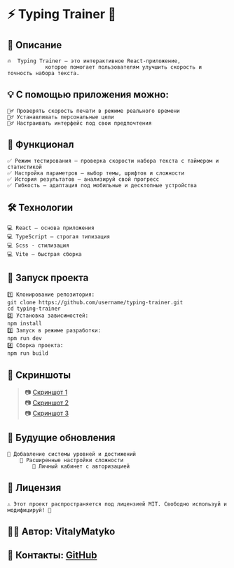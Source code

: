 # ⚡ **Typing Trainer** 🚀

## 📌 Описание

    🔥  Typing Trainer — это интерактивное React-приложение,
    			которое помогает пользователям улучшить скорость и точность набора текста.

## 💡 С помощью приложения можно:

    🏋️‍♂️ Проверять скорость печати в режиме реального времени
    🏋️‍♂️ Устанавливать персональные цели
    🏋️‍♂️ Настраивать интерфейс под свои предпочтения

## 🎯 Функционал

    ✅ Режим тестирования — проверка скорости набора текста с таймером и статистикой
    ✅ Настройка параметров — выбор темы, шрифтов и сложности
    ✅ История результатов — анализируй свой прогресс
    ✅ Гибкость — адаптация под мобильные и десктопные устройства

## 🛠️ Технологии

    💻 React — основа приложения
    💻 TypeScript — строгая типизация
    💻 Scss - стилизация
    💻 Vite — быстрая сборка

## 🚀 Запуск проекта

    1️⃣ Клонирование репозитория:
    git clone https://github.com/username/typing-trainer.git
    cd typing-trainer
    2️⃣ Установка зависимостей:
    npm install
    3️⃣ Запуск в режиме разработки:
    npm run dev
    4️⃣ Сборка проекта:
    npm run build

## 🌟 Скриншоты

> 📷 [Скриншот 1](https://github.com/VitalyMatyko/typing-trainer/blob/main/public/typint_trainer_1.png)<br>
> 📷 [Скриншот 2](https://github.com/VitalyMatyko/typing-trainer/blob/main/public/typint_trainer_2.png)<br>
> 📷 [Скриншот 3](https://github.com/VitalyMatyko/typing-trainer/blob/main/public/typint_trainer_3.png)

## 📌 Будущие обновления

    🔹 Добавление системы уровней и достижений
    	🔹 Расширенные настройки сложности
    		🔹 Личный кабинет с авторизацией

## 📄 Лицензия

    ⚠️ Этот проект распространяется под лицензией MIT. Свободно используй и модифицируй! 🎉

## 👨‍💻 Автор: VitalyMatyko <br>

## 📮 Контакты: [GitHub](https://github.com/VitalyMatyko)
